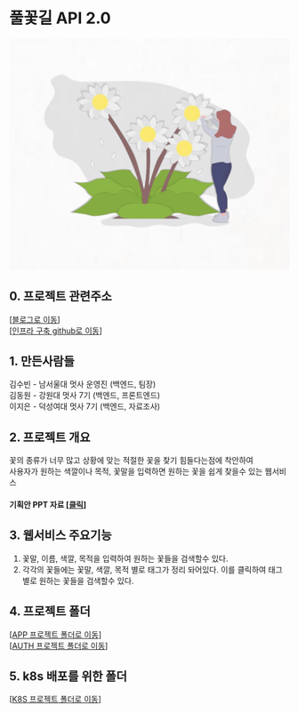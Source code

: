 # 풀꽃길 API 2.0
![](./floweryroad.png)

## 0. 프로젝트 관련주소
[<a href="https://lunacircle4.github.io/infra/2021/08/08/eks/">블로그로 이동</a>]<br/>
[<a href="https://github.com/lunacircle4/infra-projects/tree/master/eks-example">인프라 구축 github로 이동</a>]

## 1. 만든사람들
김수빈 - 남서울대 멋사 운영진 (백엔드, 팀장)<br/>
김동원 - 강원대 멋사 7기 (백엔드, 프론트엔드)<br/>
이지은 - 덕성여대 멋사 7기 (백엔드, 자료조사)

## 2. 프로젝트 개요
꽃의 종류가 너무 많고 상황에 맞는 적절한 꽃을 찾기 힘들다는점에 착안하여<br/>
사용자가 원하는 색깔이나 목적, 꽃말을 입력하면 원하는 꽃을 쉽게 찾을수 있는 웹서비스 
#### 기획안 PPT 자료 [<a href="/presentation.pdf">클릭</a>]

## 3. 웹서비스 주요기능
1. 꽃말, 이름, 색깔, 목적을 입력하여 원하는 꽃들을 검색할수 있다.
2. 각각의 꽃들에는 꽃말, 색깔, 목적 별로 태그가 정리 돠어있다. 이를 클릭하여 태그별로 원하는 꽃들을 검색할수 있다.

## 4. 프로젝트 폴더
[<a href="/app">APP 프로젝트 폴더로 이동</a>]<br/>
[<a href="/auth">AUTH 프로젝트 폴더로 이동</a>]

## 5. k8s 배포를 위한 폴더
[<a href="/k8s">K8S 프로젝트 폴더로 이동</a>]
